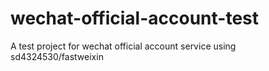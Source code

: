 # wechat-official-account-test
A test project for wechat official account service using sd4324530/fastweixin


